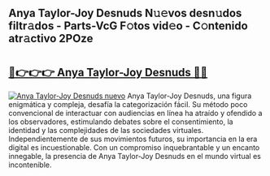 ## Anya Taylor-Joy Desnuds N𝚞𝚎vos desn𝚞dos filtr𝚊dos - Parts-VcG F𝚘tos vid𝚎o - C𝚘ntenido atr𝚊ctivo 2POze

# <h2><a href="http://mb99zw4.tromn.icu/?c=Anya+Taylor-Joy+Desnuds">🔗👉👉👉 Anya Taylor-Joy Desnuds 🔗🔗</a></h2>

[![Anya Taylor-Joy Desnuds nuevo](https://i.imgur.com/pEAQMta.gif)](http://mb99zw4.tromn.icu/?c=Anya+Taylor-Joy+Desnuds)
Anya Taylor-Joy Desnuds, una figura enigmática y compleja, desafía la categorización fácil. Su método poco convencional de interactuar con audiencias en línea ha atraído y ofendido a los observadores, estimulando debates sobre el consentimiento, la identidad y las complejidades de las sociedades virtuales. Independientemente de sus movimientos futuros, su importancia en la era digital es incuestionable. Con un compromiso inquebrantable y un encanto innegable, la presencia de Anya Taylor-Joy Desnuds en el mundo virtual es incontenible.
